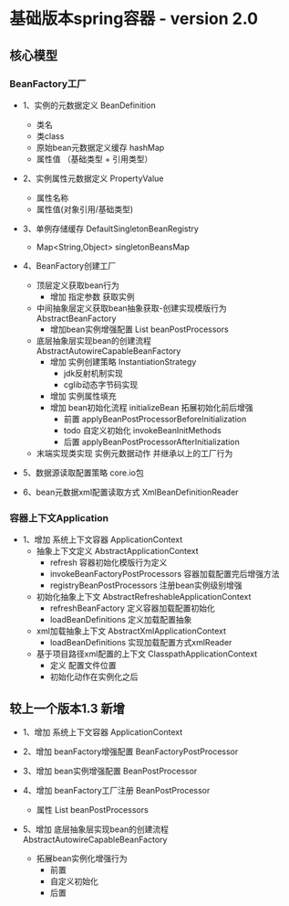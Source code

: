 # 基础版本spring容器 - version 2.0

## 核心模型

### BeanFactory工厂
+ 1、实例的元数据定义 BeanDefinition
    + 类名
    + 类class
    + 原始bean元数据定义缓存 hashMap
    + 属性值 （基础类型 + 引用类型）
+ 2、实例属性元数据定义 PropertyValue
    + 属性名称
    + 属性值(对象引用/基础类型)

+ 3、单例存储缓存 DefaultSingletonBeanRegistry
  + Map<String,Object> singletonBeansMap

+ 4、BeanFactory创建工厂
    + 顶层定义获取bean行为
      + 增加 指定参数 获取实例
    + 中间抽象层定义获取bean抽象获取-创建实现模版行为 AbstractBeanFactory
      + 增加bean实例增强配置 List<BeanPostProcessor> beanPostProcessors
    + 底层抽象层实现bean的创建流程 AbstractAutowireCapableBeanFactory
      + 增加 实例创建策略 InstantiationStrategy
        + jdk反射机制实现
        + cglib动态字节码实现
      + 增加 实例属性填充
      + 增加 bean初始化流程 initializeBean 拓展初始化前后增强
        + 前置 applyBeanPostProcessorBeforeInitialization
        + todo 自定义初始化 invokeBeanInitMethods 
        + 后置 applyBeanPostProcessorAfterInitialization
    + 末端实现类实现 实例元数据动作 并继承以上的工厂行为
+ 5、数据源读取配置策略 core.io包
+ 6、bean元数据xml配置读取方式 XmlBeanDefinitionReader

### 容器上下文Application
+ 1、增加 系统上下文容器 ApplicationContext
  + 抽象上下文定义 AbstractApplicationContext
    + refresh 容器初始化模版行为定义
    + invokeBeanFactoryPostProcessors 容器加载配置完后增强方法
    + registryBeanPostProcessors 注册bean实例级别增强
  + 初始化抽象上下文 AbstractRefreshableApplicationContext
    + refreshBeanFactory  定义容器加载配置初始化
    + loadBeanDefinitions 定义加载配置抽象
  + xml加载抽象上下文 AbstractXmlApplicationContext
    + loadBeanDefinitions 实现加载配置方式xmlReader
  + 基于项目路径xml配置的上下文 ClasspathApplicationContext
    + 定义 配置文件位置
    + 初始化动作在实例化之后

## 较上一个版本1.3 新增
+ 1、增加 系统上下文容器 ApplicationContext
  
+ 2、增加 beanFactory增强配置 BeanFactoryPostProcessor

+ 3、增加 bean实例增强配置 BeanPostProcessor

+ 4、增加 beanFactory工厂注册 BeanPostProcessor
  + 属性 List<BeanPostProcessor> beanPostProcessors
  
+ 5、增加 底层抽象层实现bean的创建流程 AbstractAutowireCapableBeanFactory
  + 拓展bean实例化增强行为
    + 前置
    + 自定义初始化
    + 后置